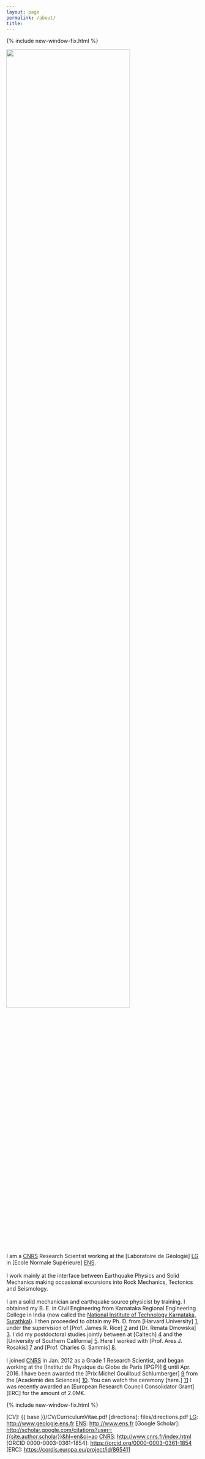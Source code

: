 ```yaml
---
layout: page
permalink: /about/
title: 
---
```


{% include new-window-fix.html %}
<div class="columnimg1">
    <div class="cardimg1">
      <img src="{{site.baseurl}}/images/harsha.jpeg" width="80%"/>
    </div>    
</div>


I am a [CNRS] Research Scientist working at the [Laboratoire de Géologie] [LG] in 
[Ecole Normale Supérieure] [ENS]. 
<br><br>
I work mainly at the interface between Earthquake Physics and Solid Mechanics making occasional excursions into Rock Mechanics, Tectonics and Seismology. 
<br><br>
I am a solid mechanician and earthquake source physicist by training. I obtained my B. E. 
in Civil Engineering from Karnataka Regional Engineering College in India (now called the 
[National Institute of Technology Karnataka, Surathkal][NITK]). I then proceeded to obtain 
my Ph. D. from [Harvard University] [1], under the supervision of [Prof. James R. Rice] [2]
 and [Dr. Renata Dmowska] [3]. I did my postdoctoral studies jointly between at 
 [Caltech] [4] and the [University of Southern California] [5]. 
 Here I worked with [Prof. Ares J. Rosakis] [7] and [Prof. Charles G. Sammis] [8]. 
<br><br>
I joined [CNRS] in Jan. 2012 as a Grade 1 Research Scientist, and began working at the 
[Institut de Physique du Globe de Paris (IPGP)] [6] until Apr. 2016. I have been awarded 
the [Prix Michel Gouilloud Schlumberger] [9] from the [Academié des Sciences] [10]. 
You can watch the ceremony [here.] [11] I was recently awarded an 
[European Research Council Consolidator Grant][ERC] for the amount of 2.0M€.

{% include new-window-fix.html %}


[NITK]: https://www.nitk.ac.in
[LG]: http://www.geologie.ens.fr
[ENS]: http://www.ens.fr
[CNRS]: http://www.cnrs.fr/index.html
[1]: http://www.harvard.edu
[2]: http://www.seas.harvard.edu/rice
[3]: http://www.seas.harvard.edu/dmowska
[4]: http://www.caltech.edu
[5]: http://www.usc.edu
[6]: http://www.ipgp.fr
[7]: http://rosakis.caltech.edu
[8]: https://dornsife.usc.edu/cf/faculty-and-staff/faculty.cfm?pid=1003669
[9]: http://www.academie-sciences.fr/fr/Laureats/laureat-2018-du-prix-michel-gouilloud-schlumberger-harsha-suresh-bhat.html
[10]: http://www.academie-sciences.fr/fr/
[11]: https://www.youtube.com/watch?v=OVaenZ39o_c&t=2s&frags=pl%2Cwn
[CONTACT]: /contact/
[BIO]: /bio/
[CV]: {{ base }}/CV/CurriculumVitae.pdf
[directions]: files/directions.pdf
[LG]: http://www.geologie.ens.fr
[ENS]: http://www.ens.fr
[Google Scholar]: http://scholar.google.com/citations?user={{site.author.scholar}}&hl=en&oi=ao
[CNRS]: http://www.cnrs.fr/index.html
[ORCID 0000-0003-0361-1854]: https://orcid.org/0000-0003-0361-1854
[ERC]: https://cordis.europa.eu/project/id/865411

